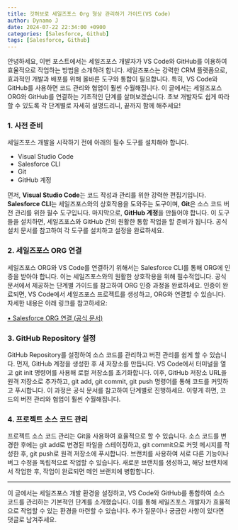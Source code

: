```yaml
---
title: 깃허브로 세일즈포스 Org 형상 관리하기 가이드(VS Code)
author: Dynamo J
date: 2024-07-22 22:34:00 +0900
categories: [Salesforce, Github]
tags: [Salesforce, Github]
---
```


안녕하세요, 이번 포스트에서는 세일즈포스 개발자가 VS Code와 GitHub를 이용하여 효율적으로 작업하는 방법을 소개하려 합니다. 세일즈포스는 강력한 CRM 플랫폼으로, 효과적인 개발과 배포를 위해 올바른 도구와 통합이 필요합니다. 특히, VS Code와 GitHub를 사용하면 코드 관리와 협업이 훨씬 수월해집니다. 이 글에서는 세일즈포스 ORG와 GitHub를 연결하는 기초적인 단계를 살펴보겠습니다. 초보 개발자도 쉽게 따라할 수 있도록 각 단계별로 자세히 설명드리니, 끝까지 함께 해주세요!

###  1\. 사전 준비

세일즈포스 개발을 시작하기 전에 아래의 필수 도구를 설치해야 합니다.

-   Visual Studio Code
-   Salesforce CLI
-   Git
-   GitHub 계정

먼저, **Visual Studio Code**는 코드 작성과 관리를 위한 강력한 편집기입니다. **Salesforce CLI**는 세일즈포스와의 상호작용을 도와주는 도구이며, **Git**은 소스 코드 버전 관리를 위한 필수 도구입니다. 마지막으로, **GitHub 계정**을 만들어야 합니다. 이 도구들을 설치하면, 세일즈포스와 GitHub 간의 원활한 통합 작업을 할 준비가 됩니다. 공식 설치 문서를 참고하여 각 도구를 설치하고 설정을 완료하세요.

### 2\. 세일즈포스 ORG 연결

세일즈포스 ORG와 VS Code를 연결하기 위해서는 Salesforce CLI를 통해 ORG에 인증을 받아야 합니다. 이는 세일즈포스와의 원활한 상호작용을 위해 필수적입니다. 공식 문서에서 제공하는 단계별 가이드를 참고하여 ORG 인증 과정을 완료하세요. 인증이 완료되면, VS Code에서 세일즈포스 프로젝트를 생성하고, ORG와 연결할 수 있습니다. 자세한 내용은 아래 링크를 참고하세요:  
  
[• Salesforce ORG 연결 (공식 문서)](https://developer.salesforce.com/docs/atlas.en-us.sfdx_setup.meta/sfdx_setup/sfdx_setup_intro.htm)

### 3\. GitHub Repository 설정

GitHub Repository를 설정하여 소스 코드를 관리하고 버전 관리를 쉽게 할 수 있습니다. 먼저, GitHub 계정을 생성한 후 새 저장소를 만듭니다. VS Code에서 터미널을 열고 git init 명령어를 사용해 로컬 저장소를 초기화합니다. 이후, GitHub 저장소 URL을 원격 저장소로 추가하고, git add, git commit, git push 명령어를 통해 코드를 커밋하고 푸시합니다. 이 과정은 공식 문서를 참고하여 단계별로 진행하세요. 이렇게 하면, 코드의 버전 관리와 협업이 훨씬 수월해집니다.

### 4\. 프로젝트 소스 코드 관리

프로젝트 소스 코드 관리는 Git을 사용하여 효율적으로 할 수 있습니다. 소스 코드를 변경한 후에는 git add로 변경된 파일을 스테이징하고, git commit으로 커밋 메시지를 작성한 후, git push로 원격 저장소에 푸시합니다. 브랜치를 사용하여 서로 다른 기능이나 버그 수정을 독립적으로 작업할 수 있습니다. 새로운 브랜치를 생성하고, 해당 브랜치에서 작업한 후, 작업이 완료되면 메인 브랜치에 병합합니다.  
  

---

  
  
이 글에서는 세일즈포스 개발 환경을 설정하고, VS Code와 GitHub를 통합하여 소스 코드를 관리하는 기본적인 단계를 소개했습니다. 이를 통해 세일즈포스 개발자가 효율적으로 작업할 수 있는 환경을 마련할 수 있습니다. 추가 질문이나 궁금한 사항이 있다면 댓글로 남겨주세요.